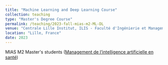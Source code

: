 ```yaml
---
title: "Machine Learning and Deep Learning Course"
collection: teaching
type: "Master's Degree Course"
permalink: /teaching/2023-fall-mias-m2-ML-DL
venue: "Centrale Lille Institut, ILIS - Faculté d'Ingénierie et Management de la Sante"
location: "Lille, France"
date: 2023
---
```


MIAS M2 Master's students (<a href = "https://ilis.univ-lille.fr/toutes-nos-formations/master-ingenierie-de-la-sante/m1-m2-parcours-mias-management-de-lintelligence-artificielle-en-sante">Management de l’intelligence artificielle en santé</a>)
